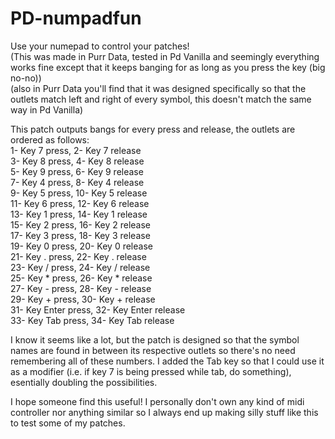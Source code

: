 # PD-numpadfun
 Use your numepad to control your patches!  
 (This was made in Purr Data, tested in Pd Vanilla and seemingly everything works fine except that it keeps banging for as long as you press the key (big no-no))  
 (also in Purr Data you'll find that it was designed specifically so that the outlets match left and right of every symbol, this doesn't match the same way in Pd Vanilla)  
   
 This patch outputs bangs for every press and release, the outlets are ordered as follows:  
 1- Key 7 press, 2- Key 7 release  
 3- Key 8 press, 4- Key 8 release  
 5- Key 9 press, 6- Key 9 release  
 7- Key 4 press, 8- Key 4 release  
 9- Key 5 press, 10- Key 5 release  
 11- Key 6 press, 12- Key 6 release  
 13- Key 1 press, 14- Key 1 release  
 15- Key 2 press, 16- Key 2 release  
 17- Key 3 press, 18- Key 3 release  
 19- Key 0 press, 20- Key 0 release  
 21- Key . press, 22- Key . release  
 23- Key / press, 24- Key / release  
 25- Key * press, 26- Key * release  
 27- Key - press, 28- Key - release  
 29- Key + press, 30- Key + release  
 31- Key Enter press, 32- Key Enter release  
 33- Key Tab press, 34- Key Tab release  
   
 I know it seems like a lot, but the patch is designed so that the symbol names are found in between its respective outlets so there's no need remembering all of these numbers.
 I added the Tab key so that I could use it as a modifier (i.e. if key 7 is being pressed while tab, do something), esentially doubling the possibilities.
 
 I hope someone find this useful! I personally don't own any kind of midi controller nor anything similar so I always end up making silly stuff like this to test some of my patches.
